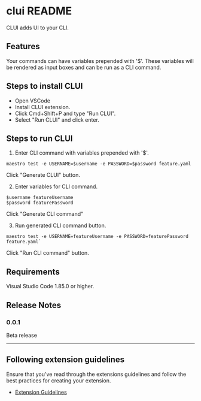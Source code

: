 # clui README

CLUI adds UI to your CLI.

## Features

Your commands can have variables prepended with '$'. These variables will be rendered as input boxes and can be run as a CLI command.

## Steps to install CLUI

- Open VSCode
- Install CLUI extension.
- Click Cmd+Shift+P and type "Run CLUI".
- Select "Run CLUI" and click enter.

## Steps to run CLUI

1. Enter CLI command with variables prepended with '$'.
```
maestro test -e USERNAME=$username -e PASSWORD=$password feature.yaml
```
Click "Generate CLUI" button.

2. Enter variables for CLI command.
```
$username featureUsername
$password featurePassword
```
Click "Generate CLI command"

3. Run generated CLI command button.
```
maestro test -e USERNAME=featureUsername -e PASSWORD=featurePassword feature.yaml`
```
Click "Run CLI command" button.

## Requirements

Visual Studio Code 1.85.0 or higher.

## Release Notes

### 0.0.1

Beta release

---

## Following extension guidelines

Ensure that you've read through the extensions guidelines and follow the best practices for creating your extension.

* [Extension Guidelines](https://code.visualstudio.com/api/references/extension-guidelines)
